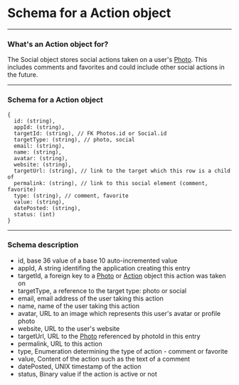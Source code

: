 Schema for a Action object
=======================

----------------------------------------

### What's an Action object for?

The Social object stores social actions taken on a user's [Photo][Photo].
This includes comments and favorites and could include other social actions in the future.

----------------------------------------

### Schema for a Action object

    {
      id: (string),
      appId: (string),
      targetId: (string), // FK Photos.id or Social.id
      targetType: (string), // photo, social
      email: (string),
      name: (string),
      avatar: (string),
      website: (string),
      targetUrl: (string), // link to the target which this row is a child of
      permalink: (string), // link to this social element (comment, favorite)
      type: (string), // comment, favorite
      value: (string),
      datePosted: (string),
      status: (int)
    }

----------------------------------------

### Schema description

  * id, base 36 value of a base 10 auto-incremented value
  * appId, A string identifing the application creating this entry
  * targetId, a foreign key to a [Photo][Photo] or [Action][Action] object this action was taken on
  * targetType, a reference to the target type: photo or social
  * email, email address of the user taking this action
  * name, name of the user taking this action
  * avatar, URL to an image which represents this user's avatar or profile photo
  * website, URL to the user's website
  * targetUrl, URL to the [Photo][Photo] referenced by photoId in this entry
  * permalink, URL to this action
  * type, Enumeration determining the type of action - comment or favorite
  * value, Content of the action such as the text of a comment
  * datePosted, UNIX timestamp of the action
  * status, Binary value if the action is active or not


[User]: http://theopenphotoproject.org/documentation/schemas/User
[Photo]: http://theopenphotoproject.org/documentation/schemas/Photo
[Action]: http://theopenphotoproject.org/documentation/schemas/Action
